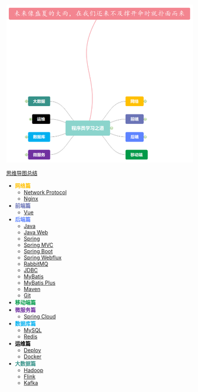 <img src="README/image-20231108204551666.png" alt="image-20231108204551666" style="zoom:67%;" />

[思维导图总结](R~U~N.emmx)

- <font color="#FFC000">**网络篇**</font>
  - [Network Protocol](Network/network-protocol.md)
  - [Nginx](Network/nginx.md)
- <font color="#6b74b7">**前端篇**</font>
  - [Vue](Vue/vue.md)
- <font color="#5e84ff">**后端篇**</font>
  - [Java](Java/java.md)
  - [Java Web](Java/java-web.md)
  - [Spring](Spring/spring.md)
  - [Spring MVC](Spring/Spring-mvc.md)
  - [Spring Boot](Spring/spring-boot.md)
  - [Spring Webflux](Spring/spring-webflux.md)
  - [RabbitMQ](MessageQueue/rabbitmq.md)
  - [JDBC](RelationalDatabase/jdbc.md)
  - [MyBatis](RelationalDatabase/mybatis.md)
  - [MyBatis Plus](RelationalDatabase/mybatis-plus.md)
  - [Maven](Tools/maven.md)
  - [Git](Tools/git.md)
- <font color="#009a49">**移动端篇**</font>
- <font color="#7030a0">**微服务篇**</font>
  - [Spring Cloud](Spring/spring-cloud.md)
- <font color="#00b0f0">**数据库篇**</font>
  - [MySQL](RelationalDatabase/mysql.md)
  - [Redis](NoSQL/redis.md)
- <font color="#000000">**运维篇**</font>
  - [Deploy](Deploy/deploy.md)
  - [Docker](Tools/docker.md)
- <font color="#369289">**大数据篇**</font>
  - [Hadoop](BigData/hadoop.md)
  - [Flink](BigData/flink.md)
  - [Kafka](MessageQueue/kafka.md)
